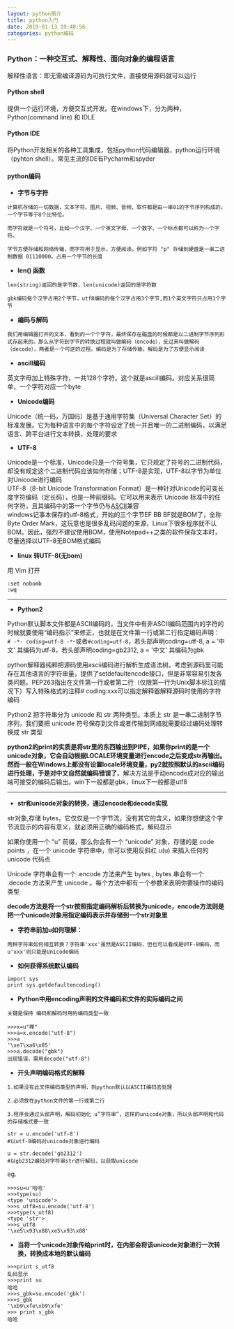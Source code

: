 ```yaml
---
layout: python简介
title: python入门
date: 2019-01-13 19:40:56
categories: python编码
---
```


### Python：一种交互式、解释性、面向对象的编程语言

解释性语言：即无需编译源码为可执行文件，直接使用源码就可以运行

#### Python shell

提供一个运行环境，方便交互式开发。在windows下，分为两种，Python(command line) 和 IDLE

#### Python IDE

将Python开发相关的各种工具集成，包括python代码编辑器，python运行环境（pyhton shell）。常见主流的IDE有Pycharm和spyder

#### python编码

- **字节与字符**

```
计算机存储的一切数据，文本字符、图片、视频、音频、软件都是由一串01的字节序列构成的，一个字节等于8个比特位。

而字符就是一个符号，比如一个汉字、一个英文字母、一个数字、一个标点都可以称为一个字符。

字节方便存储和网络传输，而字符用于显示，方便阅读。例如字符 "p" 存储到硬盘是一串二进制数据 01110000，占用一个字节的长度
```

- **len\(\) 函数** 

```
len(string)返回的是字节数，len(unicode)返回的是字符数

gbk编码每个汉字占用2个字节，utf8编码的每个汉字占用3个字节,而1个英文字符只占用1个字节
```

- **编码与解码**

```
我们用编辑器打开的文本，看到的一个个字符，最终保存在磁盘的时候都是以二进制字节序列形式存起来的。那么从字符到字节的转换过程就叫做编码（encode），反过来叫做解码（decode），两者是一个可逆的过程。编码是为了存储传输，解码是为了方便显示阅读
```

- **ascill编码**   

英文字母加上特殊字符，一共128个字符。这个就是ascill编码。对应关系很简单，一个字符对应一个byte

- **Unicode编码**

Unicode（统一码，万国码）是基于通用字符集（Universal Character Set）的标准发展。它为每种语言中的每个字符设定了统一并且唯一的二进制编码，以满足语言、跨平台进行文本转换、处理的要求

- **UTF-8**

Unicode是一个标准，Unicode只是一个符号集，它只规定了符号的二进制代码，却没有规定这个二进制代码应该如何存储；UTF-8是实现，UTF-8以字节为单位对Unicode进行编码  
UTF-8（8-bit Unicode Transformation Format）是一种针对Unicode的可变长度字符编码（定长码），也是一种前缀码。它可以用来表示 Unicode 标准中的任何字符，且其编码中的第一个字节仍与[ASCII]()兼容  
windows记事本保存的utf-8格式，开始的三个字节EF BB BF就是BOM了，全称Byte Order Mark，这玩意也是很多乱码问题的来源，Linux下很多程序就不认BOM。因此，强烈不建议使用BOM，使用Notepad++之类的软件保存文本时，尽量选择以UTF-8无BOM格式编码

- **linux 转UTF-8\(无bom\)**

用 Vim 打开

```
:set nobomb
:wq
```

------

- **Python2**

Python默认脚本文件都是ASCII编码的，当文件中有非ASCII编码范围内的字符的时候就要使用“编码指示”来修正，也就是在文件第一行或第二行指定编码声明：  
`# -*- coding=utf-8 -*`-或者`#coding=utf-8`，若头部声明coding=utf-8, a = '中文' 其编码为utf-8，若头部声明coding=gb2312, a = '中文' 其编码为gbk

python解释器纯粹把源码使用ascii编码进行解析生成语法树。考虑到源码里可能存在其他语言的字符串量，提供了setdefaultencode接口，但是非常容易引发各类问题。PEP263指出在文件第一行或者第二行（仅限第一行为Unix脚本标注的情况下）写入特殊格式的注释\# coding:xxx可以指定解释器解释源码时使用的字符编码

Python2 把字符串分为 unicode 和 str 两种类型。本质上 str 是一串二进制字节序列，我们要把 unicode 符号保存到文件或者传输到网络就需要经过编码处理转换成 str 类型

**python2的print的实质是将str里的东西输出到PIPE，如果你print的是一个unicode对象，它会自动根据LOCALE环境变量进行encode之后变成str再输出。然而一般在Windows上都没有设置locale环境变量，py2就按照默认的ascii编码进行处理，于是对中文自然就编码错误了**。解决方法是手动encode成对应的输出端可接受的编码后输出。win下一般都是gbk，linux下一般都是utf8

------

- **str和unicode对象的转换，通过encode和decode实现**

str对象,存储 bytes，它仅仅是一个字节流，没有其它的含义，如果你想使这个字节流显示的内容有意义，就必须用正确的编码格式，解码显示

如果你使用一个 “u” 前缀，那么你会有一个 “unicode” 对象，存储的是 code points ，在一个 unicode 字符串中，你可以使用反斜杠 u\(u\) 来插入任何的 unicode 代码点

Unicode 字符串会有一个 .encode 方法来产生 bytes , bytes 串会有一个 .decode 方法来产生 unicode 。每个方法中都有一个参数来表明你要操作的编码类型

**decode方法是将一个str按照指定编码解析后转换为unicode，encode方法则是把一个unicode对象用指定编码表示并存储到一个str对象里**

- **字符串前加u如何理解：**

```
两种字符串如何相互转换？字符串'xxx'虽然是ASCII编码，但也可以看成是UTF-8编码，而u'xxx'则只能是Unicode编码
```

- **如何获得系统默认编码**

```
import sys
print sys.getdefaultencoding()
```

- **Python中用encoding声明的文件编码和文件的实际编码之间**

```
关键是保持 编码和解码时用的编码类型一致

>>>x=u"禅"
>>>a=x.encode("utf-8")
>>>a
'\xe7\xa6\x85'
>>>a.decode("gbk")
出现错误，需用decode("utf-8")
```

- **开头声明编码格式的解释**

```
1.如果没有此文件编码类型的声明，则python默认以ASCII编码去处理

2.必须放在python文件的第一行或第二行

3.程序会通过头部声明，解码初始化 u”字符串”，这样的unicode对象，所以头部声明和代码的存储格式要一致
```

```
str = u.encode('utf-8') 
#以utf-8编码对unicode对象进行编码

u = str.decode('gb2312')
#以gb2312编码对字符串str进行解码，以获取unicode

```

eg.

```
>>>su=u'哈哈'
>>>type(su)
<type 'unicode'>
>>>s_utf8=su.encode('utf-8')
>>>type(s_utf8)
<type 'str'>
>>>s_utf8
'\xe5\x93\x88\xe5\x93\x88'
```

- **当将一个unicode对象传给print时，在内部会将该unicode对象进行一次转换，转换成本地的默认编码**

```
>>>print s_utf8
乱码显示
>>>print su
哈哈
>>>s_gbk=su.encode('gbk')
>>>s_gbk
'\xb9\xfe\xb9\xfe'
>>> print s_gbk
哈哈
```



